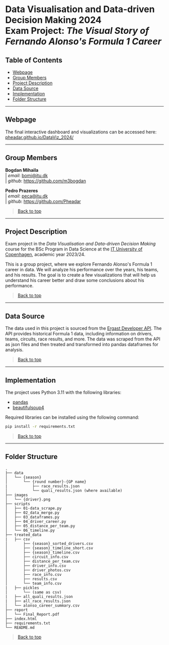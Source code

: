 # Data Visualisation and Data-driven Decision Making 2024<br>Exam Project: *The Visual Story of Fernando Alonso's Formula 1 Career*

## Table of Contents

- [Webpage](#webpage)
- [Group Members](#group-members)
- [Project Description](#project-description)
- [Data Source](#data-source)
- [Implementation](#implementation)
- [Folder Structure](#folder-structure)

---

## Webpage

The final interactive dashboard and visualizations can be accessed here: [pheadar.github.io/DataViz_2024/](https://pheadar.github.io/DataViz_2024/)

---

## Group Members

**Bogdan Mihaila**  
| *email*: bomi@itu.dk  
| *github*: https://github.com/m3bogdan

**Pedro Prazeres**  
| *email*: peca@itu.dk  
| *github*: https://github.com/Pheadar

>[Back to top](#table-of-contents)

---

## Project Description

Exam project in the *Data Visualisation and Data-driven Decision Making* course for the BSc Program in Data Science at the [IT University of Copenhagen](https://www.itu.dk/), academic year 2023/24.

This is a group project, where we explore Fernando Alonso's Formula 1 career in data. We will analyze his performance over the years, his teams, and his results. The goal is to create a few visualizations that will help us understand his career better and draw some conclusions about his performance.

>[Back to top](#table-of-contents)

---

## Data Source

The data used in this project is sourced from the [Ergast Developer API](http://ergast.com/mrd/). The API provides historical Formula 1 data, including information on drivers, teams, circuits, race results, and more. The data was scraped from the API as json files and then treated and transformed into pandas dataframes for analysis.

>[Back to top](#table-of-contents)

---

## Implementation

The project uses Python 3.11 with the following libraries:
- [pandas](https://pandas.pydata.org/)
- [beautifulsoup4](https://www.crummy.com/software/BeautifulSoup/bs4/doc/)

Required libraries can be installed using the following command:
```bash
pip install -r requirements.txt
```
>[Back to top](#table-of-contents)

---

## Folder Structure

```
.
├── data
│   └── {season}
│       └── {round number}-{GP name}
|           ├── race_results.json
│           └── quali_results.json (where available)
├── images
│   └── {driver}.png
├── scripts
│   ├── 01-data_scrape.py
│   ├── 02_data_merge.py
│   ├── 03_dataframes.py
│   ├── 04_driver_career.py
│   ├── 05_distance_per_team.py
│   └── 06_timeline.py
├── treated_data
|   ├── csv
│       ├── {season}_sorted_drivers.csv
│       ├── {season}_timeline_short.csv
│       ├── {season}_timeline.csv
│       ├── circuit_info.csv
│       ├── distance_per_team.csv
│       ├── driver_info.csv
│       ├── driver_photos.csv
│       ├── race_info.csv
│       ├── results.csv
│       └── team_info.csv
|   ├── pickles
│       └── (same as csv)
|   ├── all_quali_results.json
|   ├── all_race_results.json
│   └── alonso_career_summary.csv
├── report
│   └── Final_Report.pdf
├── index.html
├── requirements.txt
└── README.md
```

>[Back to top](#table-of-contents)